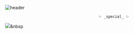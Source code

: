 ![header](https://capsule-render.vercel.app/api?type=rect&color=0:f0cac9,100:8fa6c6&height=200&section=header&text=Hi!%20I'm&fontSize=90&stroke=ffffff)

                                              ✨ _special_ ✨
<img src="https://img.shields.io/badge/#31A8FF?style=flat-square&logo=simpleiconsAdobePhotoshop&logoColor=white"/></a>&nbsp 
